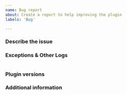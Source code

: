 ```yaml
---
name: Bug report
about: Create a report to help improving the plugin
labels: 'Bug'

---
```


### Describe the issue
<!-- A clear and concise description of what the issue is, and when it occurred. Post possible exceptions further down below -->


### Exceptions & Other Logs
<!-- If reporting an Exception, please provide the error log from /plugins/Plan/logs, it has context in it -->

<!-- Paste log contents inside the backticks below -->
```

```

### Plugin versions
<!-- Versions of Plan and any other related plugins -->

### Additional information
<!-- Any additional information, context, what was attempted, etc -->
